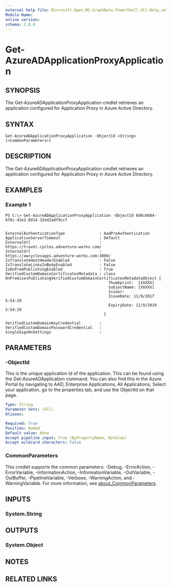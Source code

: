 ```yaml
---
external help file: Microsoft.Open.MS.GraphBeta.PowerShell.dll-Help.xml
Module Name:
online version:
schema: 2.0.0
---
```


# Get-AzureADApplicationProxyApplication

## SYNOPSIS
The Get-AzureADApplicationProxyApplication cmdlet retrieves an application configured for Application Proxy in Azure Active Directory.

## SYNTAX

```
Get-AzureADApplicationProxyApplication -ObjectId <String> [<CommonParameters>]
```

## DESCRIPTION
The Get-AzureADApplicationProxyApplication cmdlet retrieves an application configured for Application Proxy in Azure Active Directory.

## EXAMPLES

### Example 1
```
PS C:\> Get-AzureADApplicationProxyApplication -ObjectId 8d6c6684-6f8c-42e2-8914-32ed2adf9ccf


ExternalAuthenticationType               : AadPreAuthentication
ApplicationServerTimeout                 : Default
ExternalUrl                              : https://travel.cycles.adventure-works.com/
InternalUrl                              : https://awcyclesapps.adventure-works.com:3000/
IsTranslateHostHeaderEnabled             : False
IsTranslateLinksInBodyEnabled            : False
IsOnPremPublishingEnabled                : True
VerifiedCustomDomainCertificatesMetadata : class OnPremisesPublishingVerifiedCustomDomainCertificatesMetadataObject {
                                             Thumbprint:  [XXXXX]
                                             SubjectName: [XXXXX]
                                             Issuer: 
                                             IssueDate: 11/9/2017 5:54:29
                                             ExpiryDate: 11/9/2019 5:54:29
                                           }
                                           
VerifiedCustomDomainKeyCredential        : 
VerifiedCustomDomainPasswordCredential   : 
SingleSignOnSettings                     :
```

## PARAMETERS

### -ObjectId
This is the unique application Id of the application.
This can be found using the Get-AzureADApplication command.
You can also find this in the Azure Portal by navigating to AAD, Enterprise Applications, All Applications, Select your application, go to the properties tab, and use the ObjectId on that page.

```yaml
Type: String
Parameter Sets: (All)
Aliases:

Required: True
Position: Named
Default value: None
Accept pipeline input: True (ByPropertyName, ByValue)
Accept wildcard characters: False
```

### CommonParameters
This cmdlet supports the common parameters: -Debug, -ErrorAction, -ErrorVariable, -InformationAction, -InformationVariable, -OutVariable, -OutBuffer, -PipelineVariable, -Verbose, -WarningAction, and -WarningVariable. For more information, see [about_CommonParameters](http://go.microsoft.com/fwlink/?LinkID=113216).

## INPUTS

### System.String
## OUTPUTS

### System.Object
## NOTES

## RELATED LINKS
